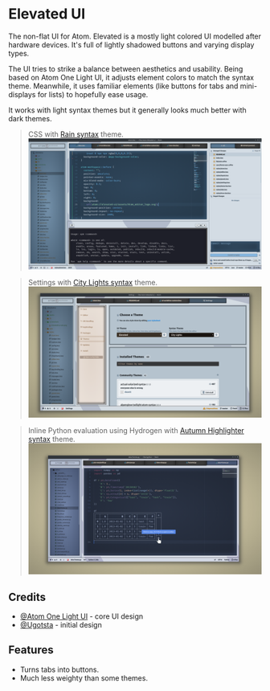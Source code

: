 # Elevated UI

The non-flat UI for Atom. Elevated is a mostly light colored UI modelled after hardware devices. It's full of lightly shadowed buttons and varying display types.

The UI tries to strike a balance between aesthetics and usability. Being based on Atom One Light UI, it adjusts element colors to match the syntax theme. Meanwhile, it uses familiar elements (like buttons for tabs and mini-displays for lists) to hopefully ease usage.

It works with light syntax themes but it generally looks much better with dark themes.

> CSS with [Rain syntax](https://atom.io/themes/rain-syntax) theme.
![CSS with Rain syntax theme](screenshots/elevated-ui-rain.png)

> Settings with [City Lights syntax](https://atom.io/themes/city-lights-syntax) theme.
![Settings with City Lights syntax](screenshots/elevated-ui-settings-city-lights.png)

> Inline Python evaluation using Hydrogen with [Autumn Highlighter syntax](https://atom.io/themes/autumn-highlighter-syntax) theme.
![Hydrogen with Autumn Highlighter syntax](screenshots/elevated-ui-autumn-highlighter-hydrogen.png)

## Credits

* [@Atom One Light UI](https://github.com/atom/one-light-ui) - core UI design
* [@Ugotsta](https://github.com/Ugotsta) - initial design

## Features

* Turns tabs into buttons.
* Much less weighty than some themes.
